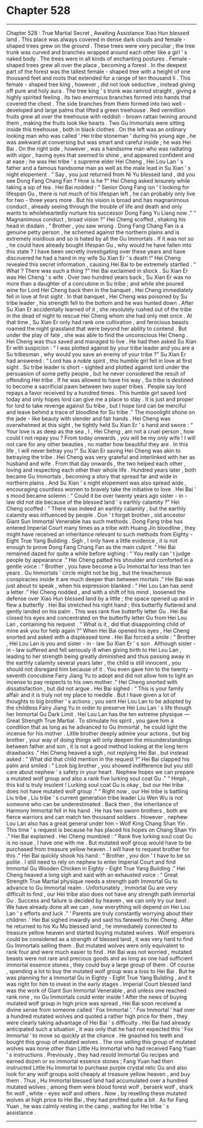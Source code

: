 
# Chapter 528


---

Chapter 528 : True Martial Secret , Awaiting Assistance
Xiao Hun blessed land .
This place was always covered in dense dark clouds and female - shaped trees grew on the ground .
These trees were very peculiar ; the tree trunk was curved and branches wrapped around each other like a girl ’ s naked body . The trees were in all kinds of enchanting postures .
Female - shaped trees grew all over the place , becoming a forest .
In the deepest part of the forest was the tallest female - shaped tree with a height of one thousand feet and roots that extended for a range of ten thousand li .
This female - shaped tree king , however , did not look seductive , instead giving off pure and holy aura .
The tree king ’ s trunk was ramrod straight , giving a highly spirited feeling . Its two enormous branches formed into hands that covered the chest . The side branches from them formed into two well - developed and large palms that lifted a green treehouse .
Red vermillion fruits grew all over the treehouse with reddish - brown rattan twining around them , making the fruits look like hearts .
Two Gu Immortals were sitting inside this treehouse , both in black clothes .
On the left was an ordinary looking man who was called ‘ Hei tribe stoneman ’ during his young age , he was awkward at conversing but was smart and careful inside ; he was Hei Bai .
On the right side , however , was a handsome man who was radiating with vigor , having eyes that seemed to shine , and appeared confident and at ease ; he was Hei tribe ’ s supreme elder Hei Cheng , Hei Lou Lan ’ s father and a famous handsome man as well as the male lead in Su Xian ’ s night elopement .
“ Say , you just returned from Ni Yu blessed land , did you see Dong Fang Chang Fan ? How is he ?” Hei Cheng asked leisurely while taking a sip of tea .
Hei Bai nodded : “ Senior Dong Fang isn ’ t looking for lifespan Gu , there is not much of his lifespan left , he can probably only live for two - three years more . But his vision is broad and has magnanimous conduct , already seeing through the trouble of life and death and only wants to wholeheartedly nurture his successor Dong Fang Yu Liang now .”
“ Magnanimous conduct , broad vision ?” Hei Cheng scoffed , shaking his head in disdain , “ Brother , you saw wrong . Dong Fang Chang Fan is a genuine petty person , he schemed against the northern plains and is extremely insidious and so is hated by all the Gu Immortals . If it was not so , he could have already bought lifespan Gu , why would he have fallen into this state ? I have been secretly investigating over these years and have discovered he had a hand in my wife Su Xian Er ’ s death !”
Hei Cheng revealed this secret information , causing Hei Bai to be extremely startled .
“ What ? There was such a thing ?” Hei Bai exclaimed in shock .
Su Xian Er was Hei Cheng ’ s wife . Over two hundred years back , Su Xian Er was no more than a daughter of a concubine in Su tribe ; and while she poured wine for Lord Hei Cheng back then in the banquet , Hei Cheng immediately fell in love at first sight .
In that banquet , Hei Cheng was poisoned by Su tribe leader , his strength fell to the bottom and he was hunted down .
After Su Xian Er accidentally learned of it , she resolutely rushed out of the tribe in the dead of night to rescue Hei Cheng whom she had only met once .
At that time , Su Xian Er only had rank one cultivation , and ferocious beasts roamed the night grassland that were beyond her ability to contend .
But under the play of fate , she was able to find the unconscious Hei Cheng .
Hei Cheng was thus saved and managed to live . He had then asked Su Xian Er with suspicion : “ I was plotted against by your tribe leader and you are a Su tribesman , why would you save an enemy of your tribe ?”
Su Xian Er had answered : “ Lord has a noble spirit , this humble girl fell in love at first sight . Su tribe leader is short - sighted and plotted against lord under the persuasion of some petty people , but he never considered the result of offending Hei tribe . If he was allowed to have his way , Su tribe is destined to become a sacrificial pawn between two super tribes . People say lord repays a favor received by a hundred times . This humble girl saved lord today and only hopes lord can give me a place to stay . It is just and proper for lord to take revenge against Su tribe , but I hope lord can be merciful and leave behind a trace of bloodline for Su tribe .”
The moonlight shone on the jade - like beauty with slender and fair hands .
Hei Cheng was overwhelmed at this sight , he tightly held Su Xian Er ’ s hand and swore : “ Your love is as deep as the sea , I , Hei Cheng , am not a cruel person , how could I not repay you ? From today onwards , you will be my only wife ! I will not care for any other beauties , no matter how beautiful they are . In this life , I will never betray you !”
Su Xian Er saving Hei Cheng was akin to betraying the tribe . Hei Cheng was very grateful and interlinked with her as husband and wife .
From that day onwards , the two helped each other , loving and respecting each other their whole life . Hundred years later , both became Gu Immortals , becoming a story that spread far and wide in northern plains . And Su Xian ’ s night elopement was also spread wide , encouraging countless women to bravely take the initiative to love .
Hei Bai ’ s mood became solemn : “ Could it be over twenty years ago sister - in - law did not die because of the blessed land ’ s earthly calamity ?”
Hei Cheng scoffed : “ There was indeed an earthly calamity , but the earthly calamity was influenced by people . Don ’ t forget brother , old ancestor Giant Sun Immortal Venerable has such methods . Dong Fang tribe has entered Imperial Court many times as a tribe with Huang Jin bloodline , they might have received an inheritance relevant to such methods from Eighty - Eight True Yang Building . Sigh , I only have a little evidence , it is not enough to prove Dong Fang Chang Fan as the main culprit .”
Hei Bai remained dazed for quite a while before sighing : “ You really can ’ t judge people by appearance .”
Hei Cheng patted his shoulder and comforted in a gentle voice : “ Brother , you have become a Gu Immortal for less than ten years . Gu Immortals ’ circle might not be big , but the treacherous conspiracies inside it are much deeper than between mortals .”
Hei Bai was just about to speak , when his expression blanked : “ Hei Lou Lan has send a letter .”
Hei Cheng nodded , and with a shift of his mind , loosened the defense over Xiao Hun blessed land by a little ; the space opened up and in flew a butterfly .
Hei Bai stretched his right hand ; this butterfly fluttered and gently landed on his palm .
This was rank five butterfly letter Gu .
Hei Bai closed his eyes and concentrated on the butterfly letter Gu from Hei Lou Lan , containing his request .
“ What is it , did that disappointing child of mine ask you for help again ?” When Hei Bai opened his eyes , Hei Cheng snorted and asked with a displeased tone .
Hei Bai forced a smile : “ Brother , Hei Lou Lan is you and sister - in - law Su Xian Er ’ s son . Although sister - in - law suffered and fell seriously ill when giving birth to Hei Lou Lan , leading to her strength being greatly diminished and thus passing away in the earthly calamity several years later , the child is still innocent , you should not disregard him because of it . You even gave him to the twenty - seventh concubine Fairy Jiang Yu to adopt and did not allow him to light an incense to pay respects to his own mother .”
Hei Cheng snorted with dissatisfaction , but did not argue .
Hei Bai sighed : “ This is your family affair and it is truly not my place to meddle . But I have given a lot of thoughts to big brother ’ s actions ; you sent Hei Lou Lan to be adopted by the childless Fairy Jiang Yu in order to preserve Hei Lou Lan ’ s life though her Immortal Gu Dark Limit . Hei Lou Lan has the ten extreme physique — Great Strength True Martial . To stimulate his spirit , you gave him a condition that as long as he advanced to Gu Immortal , he could light the incense for his mother . Little brother deeply admire your actions , but big brother , your way of doing things will only deepen the misunderstandings between father and son , it is not a good method looking at the long term drawbacks .”
Hei Cheng heaved a sigh , not replying Hei Bai , but instead asked : “ What did that child mention in the request ?”
Hei Bai clapped his palm and smiled : “ Look big brother , you showed indifference but you still care about nephew ’ s safety in your heart . Nephew hopes we can prepare a mutated wolf group and also a rank five lurking soul coat Gu .”
“ Hmph , this kid is truly insolent ! Lurking soul coat Gu is okay , but our Hei tribe does not have mutated wolf group .”
“ Right now , our Hei tribe is battling Liu tribe , Liu tribe ’ s current generation tribe leader Liu Wen Wu is not someone who can be underestimated . Back then , the inheritance of Harmony Immortal fell in his hand . He has two sworn brothers , both are fierce warriors and can match ten thousand soldiers . However , nephew Lou Lan also has a great general under him – Wolf King Chang Shan Yin . This time ’ s request is because he has placed his hopes on Chang Shan Yin .” Hei Bai explained .
Hei Cheng mumbled : “ Rank five lurking soul coat Gu is no issue , I have one with me . But mutated wolf group would have to be purchased from treasure yellow heaven . I will have to request brother for this .”
Hei Bai quickly shook his hand : “ Brother , you don ’ t have to be so polite . I still need to rely on nephew to enter Imperial Court and find Immortal Gu Wooden Chicken in Eighty - Eight True Yang Building .”
Hei Cheng heaved a long sigh and said with an exhausted voice : “ Great Strength True Martial physique needs a strength path Immortal Gu to advance to Gu Immortal realm . Unfortunately , Immortal Gu are very difficult to find , our Hei tribe also does not have any strength path Immortal Gu . Success and failure is decided by heaven , we can only try our best . We have already done all we can , now everything will depend on Hei Lou Lan ’ s efforts and luck .”
‘ Parents are truly constantly worrying about their children .’ Hei Bai sighed inwardly and said his farewell to Hei Cheng .
After he returned to his Ku Mu blessed land , he immediately connected to treasure yellow heaven and started buying mutated wolves .
Wolf emperors could be considered as a strength of blessed land , it was very hard to find Gu Immortals selling them . But mutated wolves were only equivalent to rank four and were much easier to find .
Hei Bai was not worried , mutated beasts were not rare and precious goods and as long as one had sufficient immortal essence stones , they could buy a large group of them .
Of course , spending a lot to buy the mutated wolf group was a loss to Hei Bai . But he was planning for a Immortal Gu in Eighty - Eight True Yang Building , and it was right for him to invest in the early stages .
Imperial Court blessed land was the work of Giant Sun Immortal Venerable , and unless one reached rank nine , no Gu Immortals could enter inside !
After the news of buying mutated wolf group in high price was spread , Hei Bai soon received a divine sense from someone called ‘ Fox Immortal ’.
‘ Fox Immortal ’ had over a hundred mutated wolves and quoted a rather high price for them , they were clearly taking advantage of Hei Bai ’ s difficulty .
Hei Bai had already anticipated such a situation , it was only that he had not expected this ‘ Fox Immortal ’ to move so quickly at the chance . He gnashed his teeth and bought this group of mutated wolves .
The one selling this group of mutated wolves was none other than Little Hu Immortal who had received Fang Yuan ’ s instructions .
Previously , they had resold Immortal Gu recipes and earned dozen or so immortal essence stones ; Fang Yuan had then instructed Little Hu Immortal to purchase purple crystal relic Gu and also look for any wolf groups sold cheaply at treasure yellow heaven , and buy them .
Thus , Hu Immortal blessed land had accumulated over a hundred mutated wolves ; among them were blood forest wolf , berserk wolf , shark fin wolf , white - eyes wolf and others .
Now , by reselling these mutated wolves at high price to Hei Bai , they had profited quite a bit .
As for Fang Yuan , he was calmly resting in the camp , waiting for Hei tribe ’ s assistance .

---

